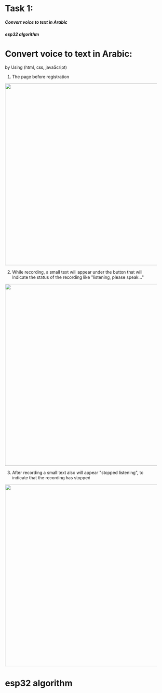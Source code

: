 # Task 1:
##### Convert voice to text in Arabic
##### esp32 algorithm



#  Convert voice to text in Arabic:
by Using (html, css, javaScript) 
 1. The page  before registration 
<img src= "https://user-images.githubusercontent.com/107882994/177885981-ef8c59f2-d516-450f-a09a-1c24be9f97b6.png" width="600">

 2. While recording, a small text will appear under the button  that will Indicate the status of the recording like  "listening, please speak..." 
<img src= "https://user-images.githubusercontent.com/107882994/177886567-c3393819-a4fd-4721-96b4-696357b97022.png" width="600">

 3. After recording a small text also will appear "stopped listening", to indicate that the recording has stopped
<img src= "https://user-images.githubusercontent.com/107882994/177886666-0d0369ad-aa23-40f8-8e9e-fa615d2f6906.png" width="600">




# esp32 algorithm


